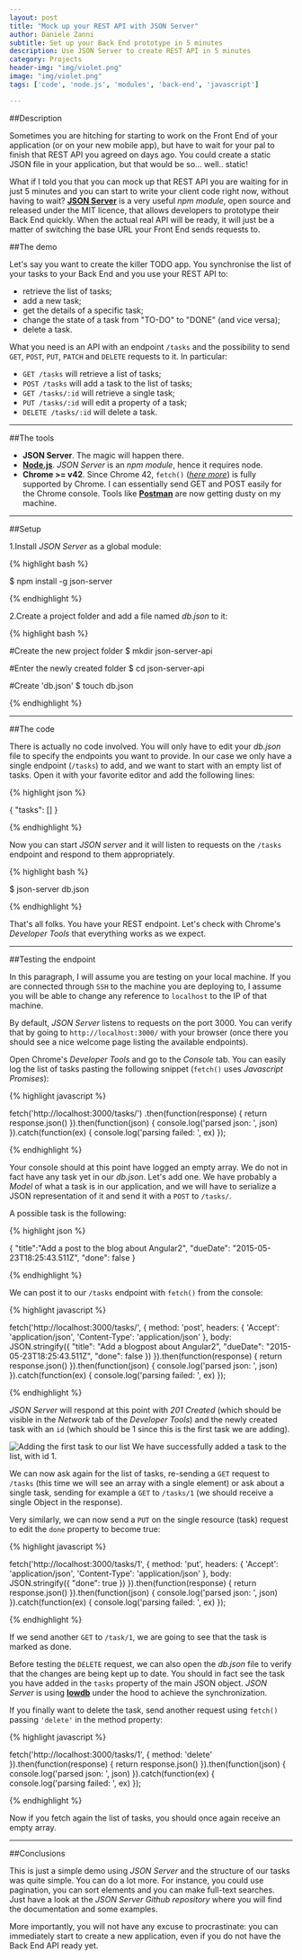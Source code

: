 ```yaml
---
layout: post
title: "Mock up your REST API with JSON Server"
author: Daniele Zanni
subtitle: Set up your Back End prototype in 5 minutes
description: Use JSON Server to create REST API in 5 minutes
category: Projects
header-img: "img/violet.png"
image: "img/violet.png"
tags: ['code', 'node.js', 'modules', 'back-end', 'javascript']

---
```

##Description

Sometimes you are hitching for starting to work on the Front End of your application (or on your new mobile app), but have to wait for your pal to finish that REST API you agreed on days ago.
You could create a static JSON file in your application, but that would be so... well.. static!

What if I told you that you can mock up that REST API you are waiting for in just 5 minutes and you can start to write your client code right now, without having to wait?
**[JSON Server](https://github.com/typicode/json-server)** is a very useful *npm module*, open source and released under the MIT licence, that allows developers to prototype their Back End quickly.
When the actual real API will be ready, it will just be a matter of switching the base URL your Front End sends requests to.

##The demo

Let's say you want to create the killer TODO app. You synchronise the list of your tasks to your Back End and you use your REST API to:
 
+ retrieve the list of tasks;
+ add a new task;
+ get the details of a specific task;
+ change the state of a task from "TO-DO" to "DONE" (and vice versa);
+ delete a task.
 
What you need is an API with an endpoint `/tasks` and the possibility to send `GET`, `POST`, `PUT`, `PATCH` and `DELETE` requests to it.
In particular:
 
+ `GET /tasks` will retrieve a list of tasks;
+ `POST /tasks` will add a task to the list of tasks;
+ `GET /tasks/:id` will retrieve a single task;
+ `PUT /tasks/:id` will edit a property of a task;
+ `DELETE /tasks/:id` will delete a task.


___________

##The tools

- **JSON Server**. The magic will happen there.
- **[Node.js](https://nodejs.org/)**. *JSON Server* is an *npm module*, hence it requires node.
- **Chrome >= v42**. Since Chrome 42, `fetch()` (*[here more](https://fetch.spec.whatwg.org/)*) is fully supported by Chrome. I can essentially send GET and POST easily for the Chrome console. Tools like **[Postman](https://chrome.google.com/webstore/detail/postman-rest-client/fdmmgilgnpjigdojojpjoooidkmcomcm?hl=en)** are now getting dusty on my machine.

_________

##Setup

1.Install *JSON Server* as a global module:

{% highlight bash %}

$ npm install -g json-server

{% endhighlight %}

2.Create a project folder and add a file named *db.json* to it:

{% highlight bash %}

#Create the new project folder
$ mkdir json-server-api

#Enter the newly created folder
$ cd json-server-api

#Create 'db.json'
$ touch db.json

{% endhighlight %}

_________
 
##The code

There is actually no code involved. You will only have to edit your *db.json* file to specify the endpoints you want to provide.
In our case we only have a single endpoint (`/tasks`) to add, and we want to start with an empty list of tasks. Open it with your favorite editor and add the following lines:

{% highlight json %}

{
    "tasks": []
}

{% endhighlight %}

Now you can start *JSON server* and it will listen to requests on the `/tasks` endpoint and respond to them appropriately.

{% highlight bash %}

$ json-server db.json

{% endhighlight %}

That's all folks. You have your REST endpoint. Let's check with Chrome's *Developer Tools* that everything works as we expect.

__________

##Testing the endpoint

In this paragraph, I will assume you are testing on your local machine. If you are connected through `SSH` to the machine you are deploying to, I assume you will be able to change any reference to `localhost` to the IP of that machine.

By default, *JSON Server* listens to requests on the port 3000. You can verify that by going to `http://localhost:3000/` with your browser (once there you should see a nice welcome page listing the available endpoints).

Open Chrome's *Developer Tools* and go to the *Console* tab. You can easily log the list of tasks pasting the following snippet (`fetch()` uses *Javascript Promises*):

{% highlight javascript %}

fetch('http://localhost:3000/tasks/')
  .then(function(response) {
    return response.json()
  }).then(function(json) {
    console.log('parsed json: ', json)
  }).catch(function(ex) {
    console.log('parsing failed: ', ex)
  });
      
{% endhighlight %}

Your console should at this point have logged an empty array. We do not in fact have any task yet in our *db.json*. Let's add one.
We have probably a *Model* of what a task is in our application, and we will have to serialize a JSON representation of it and send it with a `POST` to `/tasks/`.

A possible task is the following:

{% highlight json %}


{
    "title":"Add a post to the blog about Angular2",
    "dueDate": "2015-05-23T18:25:43.511Z",
    "done": false
}

{% endhighlight %}

We can post it to our `/tasks` endpoint with `fetch()` from the console:

{% highlight javascript %}

fetch('http://localhost:3000/tasks/', {
  method: 'post',
  headers: {
    'Accept': 'application/json',
    'Content-Type': 'application/json'
  },
  body: JSON.stringify({
       "title":   "Add a blogpost about Angular2",
       "dueDate": "2015-05-23T18:25:43.511Z",
       "done": false
   })
}).then(function(response) {
      return response.json()
    }).then(function(json) {
      console.log('parsed json: ', json)
    }).catch(function(ex) {
      console.log('parsing failed: ', ex)
    });

{% endhighlight %}

*JSON Server* will respond at this point with *201 Created* (which should be visible in the *Network* tab of the *Developer Tools*) and the newly created task with an `id` (which should be 1 since this is the first task we are adding).

<img src="{{ site.baseurl }}/img/fetch-post.png" alt="Adding the first task to our list">
<span class="caption text-muted">We have successfully added a task to the list, with id 1.</span>

We can now ask again for the list of tasks, re-sending a `GET` request to `/tasks` (this time we will see an array with a single element) or ask about a single task, sending for example a `GET` to `/tasks/1` (we should receive a single Object in the response).

Very similarly, we can now send a `PUT` on the single resource (task) request to edit the `done` property to become true:

{% highlight javascript %}

fetch('http://localhost:3000/tasks/1', {
  method: 'put',
  headers: {
    'Accept': 'application/json',
    'Content-Type': 'application/json'
  },
  body: JSON.stringify({
       "done": true
   })
}).then(function(response) {
      return response.json()
    }).then(function(json) {
      console.log('parsed json: ', json)
    }).catch(function(ex) {
      console.log('parsing failed: ', ex)
    });
    
{% endhighlight %}
   
   
If we send another `GET` to `/task/1`,  we are going to see that the task is marked as done.

Before testing the `DELETE` request, we can also open the *db.json* file to verify that the changes are being kept up to date. You should in fact see the task you have added in the `tasks` property of the main JSON object.
*JSON Server* is using **[lowdb](https://github.com/typicode/lowdb)** under the hood to achieve the synchronization.

If you finally want to delete the task, send another request using `fetch()` passing `'delete'` in the method property:

{% highlight javascript %}

fetch('http://localhost:3000/tasks/1', {
method: 'delete'
}).then(function(response) {
   return response.json()
 }).then(function(json) {
   console.log('parsed json: ', json)
 }).catch(function(ex) {
   console.log('parsing failed: ', ex)
 });
 
{% endhighlight %}
  
Now if you fetch again the list of tasks, you should once again receive an empty array.
  
_______
  

##Conclusions

This is just a simple demo using *JSON Server* and the structure of our tasks was quite simple. You can do a lot more. For instance, you could use pagination, you can sort elements and you can make full-text searches.
Just have a look at the *JSON Server Github repository* where you will find the documentation and some examples.

More importantly, you will not have any excuse to procrastinate: you can immediately start to create a new application, even if you do not have the Back End API ready yet.